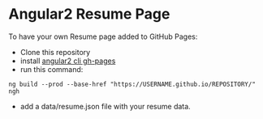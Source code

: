 # Angular2 Resume Page

To have your own Resume page added to GitHub Pages:
- Clone this repository
- install [angular2 cli gh-pages](https://github.com/angular-buch/angular-cli-ghpages#about-the-404-page-specific-to-github-pages-only)
- run this command:
```
ng build --prod --base-href "https://USERNAME.github.io/REPOSITORY/"
ngh
```
- add a data/resume.json file with your resume data.
